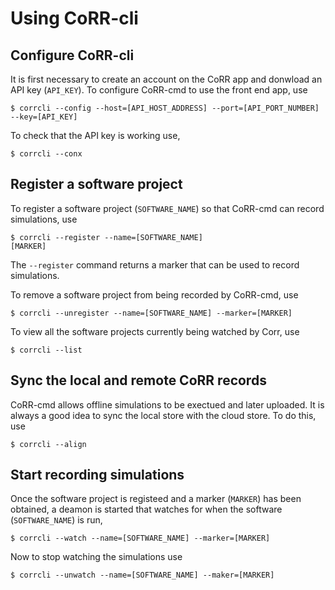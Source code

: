 # Using CoRR-cli

## Configure CoRR-cli

It is first necessary to create an account on the CoRR app and
donwload an API key (`API_KEY`). To configure CoRR-cmd to use the
front end app, use

    $ corrcli --config --host=[API_HOST_ADDRESS] --port=[API_PORT_NUMBER] --key=[API_KEY]

To check that the API key is working use,

    $ corrcli --conx

## Register a software project

To register a software project (`SOFTWARE_NAME`) so that CoRR-cmd can
record simulations, use

    $ corrcli --register --name=[SOFTWARE_NAME]
    [MARKER]

The `--register` command returns a marker that can be used to record
simulations.

To remove a software project from being recorded by CoRR-cmd, use

    $ corrcli --unregister --name=[SOFTWARE_NAME] --marker=[MARKER]

To view all the software projects currently being watched by Corr, use

    $ corrcli --list

## Sync the local and remote CoRR records

CoRR-cmd allows offline simulations to be exectued and later
uploaded. It is always a good idea to sync the local store with the
cloud store. To do this, use

    $ corrcli --align

## Start recording simulations

Once the software project is registeed and a marker (`MARKER`) has
been obtained, a deamon is started that watches for when the software
(`SOFTWARE_NAME`) is run,

    $ corrcli --watch --name=[SOFTWARE_NAME] --marker=[MARKER]

Now to stop watching the simulations use

    $ corrcli --unwatch --name=[SOFTWARE_NAME] --maker=[MARKER]
